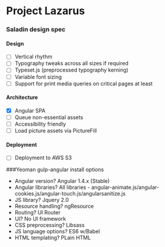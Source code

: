 Project Lazarus
===============

### Saladin design spec
#### Design
- [ ] Vertical rhythm
- [ ] Typography tweaks across all sizes if required
- [ ] Typeset.js (preprocessed typography kerning)
- [ ] Variable font sizing
- [ ] Support for print media queries on critical pages at least

#### Architecture
- [x] Angular SPA
- [ ] Queue non-essential assets
- [ ] Accessibility friendly
- [ ] Load picture assets via PictureFill

#### Deployment
- [ ] Deployment to AWS S3


###Yeoman gulp-angular install options
* Angular version? Angular 1.4.x (Stable)
* Angular libraries? All libraries - angular-animate.js/angular-cookies.js/angular-touch.js/angularsanitize.js
* JS library? Jquery 2.0
* Resource handling? ngResource
* Routing? UI Router
* UI? No UI framework
* CSS preprocessing? Libsass
* JS language options? ES6 w/Babel
* HTML templating? PLain HTML
